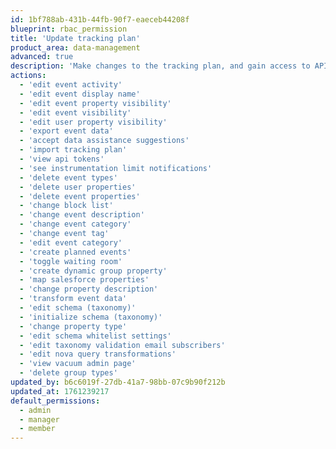 ```yaml
---
id: 1bf788ab-431b-44fb-90f7-eaeceb44208f
blueprint: rbac_permission
title: 'Update tracking plan'
product_area: data-management
advanced: true
description: 'Make changes to the tracking plan, and gain access to API tokens'
actions:
  - 'edit event activity'
  - 'edit event display name'
  - 'edit event property visibility'
  - 'edit event visibility'
  - 'edit user property visibility'
  - 'export event data'
  - 'accept data assistance suggestions'
  - 'import tracking plan'
  - 'view api tokens'
  - 'see instrumentation limit notifications'
  - 'delete event types'
  - 'delete user properties'
  - 'delete event properties'
  - 'change block list'
  - 'change event description'
  - 'change event category'
  - 'change event tag'
  - 'edit event category'
  - 'create planned events'
  - 'toggle waiting room'
  - 'create dynamic group property'
  - 'map salesforce properties'
  - 'change property description'
  - 'transform event data'
  - 'edit schema (taxonomy)'
  - 'initialize schema (taxonomy)'
  - 'change property type'
  - 'edit schema whitelist settings'
  - 'edit taxonomy validation email subscribers'
  - 'edit nova query transformations'
  - 'view vacuum admin page'
  - 'delete group types'
updated_by: b6c6019f-27db-41a7-98bb-07c9b90f212b
updated_at: 1761239217
default_permissions:
  - admin
  - manager
  - member
---
```

